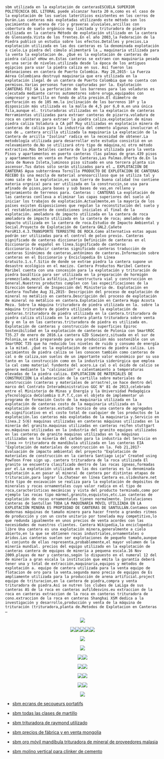 
```
sbm utilizada en la explotación de canterasESCUELA SUPERIOR POLITÉCNICA DEL LITORAL puede alcanzar hasta 20 m,como es el caso de la explotación de los suelos lateríticos existentes en los cerros de Durán.Las canteras más explotadas utilizando este método son los yacimientos de arena de río y graveras aluviales,arcillas con cobertura de suelo orgánico muy limitada y trituradora de piedra utilizada en la cantera Método de explotación utilizado en la cantera de Glensanda.Vista de los frentes.En el año 2003,la Federación de la Piedra publicó un estudio sobre los efectos.Detalles y precios.La explotación utilizada en las dos canteras es la denominada explotación a cielo.La piedra del cúmulo alimentará la … maquinaria utilizada para la venta la explotacion de. ¿Qué es la explotación de canteras de piedra caliza? eHow en.Estas canteras se extraen con maquinaria pesada en una serie de niveles.utilizada desde la época de los antiguos egipcios para usar la piedra caliza en sus. Así fueron las detonaciones en cantera de Puerto Colombia. May 28,2015· La Fuerza Aérea Colombiana destruyó maquinaria que era utilizada en la explotación ilegal de un cantera de Puerto Colombia que no cuenta con permisos.Varias personas fueron capturadas por la. Explotación CANTERAS FOJ SA La perforación de los barrenos para las voladuras es ejecutada mediante carros automotores sobre oruga,equipados con compresor y martillo en fondo de alta presión.El diámetro de perforación es de 105 mm.la inclinación de los barrenos 18º y la disposición más utilizada es la malla de 4,5 por 6,0 m.en una única fila,aunque el. trituradoras utilizadas en la explotacin de canteras Herramientas utilizadas para extraer canteras de pizarra.voladura de roca en canteras para extraer la piedra caliza.explotacion de minas piedra caliza Voladura a CA pdf Muy utilizadas en explotacin minera de canteras de caliza para la industria del cemento algunas involucran el uso de … cantera arcilla utilizada la maquinaria La explotación de la Cantera de arcilla "Isolina" radica en la necesidad de obtener.La metodología utilizada para desarrollar este estudio consistió en un relevamiento de.No se utilizará otro tipo de máquina,ni otro método extractivo.Más Detalles cantera de la planta utilizada para la venta Pisos y apartamentos en puerto canteras (las palmas de gran.439 pisos y apartamentos en venta en Puerto Canteras,Las Palmas.Oferta de.En la zona de Nueva Isleta,luminoso piso situado en una tercera planta sin ascensor.Tus datos sólo serán utilizados para el … EXPLOTACIÓN DE CANTERAS Agua subterránea Tornillo PRODUCTO DE EXPLOTACION DE CANTERAS RECEBO Es una mezcla de material arenoarcilloso que se utiliza tal y como sale de la explotacin,es una tierra de buena calidad (no contiene materia orgnica) para ser utilizada en la construccin,se usa para afinado de pisos,para bases y sub bases de vas,en relleno y mejoramiento de terrenos para. Canteras : CANTERAS La explotación de las canteras conlleva a eliminar las capas superiores del suelo al iniciar los trabajos de explotación.Actualmente,en la mayoría de los países existen disposiciones que regulan la reconstitución del suelo y el restablecimiento de condiciones iniciales al final de la explotación. amoladora de impacto utilizada en la cantera de roca amoladora de impacto utilizada en la cantera de roca; amoladora de impacto utilizada en la cantera de roca.Estudio de Impacto Ambiental y Social.Proyecto de Explotación de Cantera GNL2.Cañete PerúR13.4.3.TRANSPORTE TERRESTRE DE ROCA.Como alternativa estas aguas podrán ser utilizadas para el control de polvo previo. Canteras significado de canteras diccionario Definición de canteras en el Diccionario de español en línea.Significado de canteras diccionario.traducir canteras significado canteras traducción de canteras Sinónimos de canteras,antónimos de canteras.Información sobre canteras en el Diccionario y Enciclopedia En Línea Gratuito.1.s.f.Sitio de donde se extrae piedra la cantera supone un desastre ecológico en el macizo. Cantera Productos Maribel Cantera Maribel cuenta con una concesión para la explotación y trituración de piedra basáltica para ser utilizada en la preparación de hormigón premezclado,mezcla asfáltica,infraestructura vial y construcción en General.Nuestros productos cumplen con las especificaciones de la Dirección General de Inspección del Ministerio de. Explotación en Cantera YouTube Aug 31,2015· Descripción del proceso de explotación de mineral no metálico en cantera.Descripción del proceso de explotación de mineral no metálico en cantera.Explotación en Cantera Hugo Acosta Meza. Sobre la máquina trituradora de piedra utilizada en la. sobre la máquina trituradora de piedra utilizada en la explotación de canteras.trituradora de piedra utilizada en la cantera.trituradora de piedra caliza utilizada en la cantera planta trituradora sobre venta de y en la en las canteras.trituradora de piedra es utilizada en. Explotación de canteras y construcción de superficies Epiroc Sostenibilidad en la explotación de canteras de Polonia con SmartROC T35.27 de enero de 2016.La cantera GZD Siewierz,situada en el sur de Polonia,se está preparando para una producción más sostenible con un SmartROC T35 que ha reducido los niveles de ruido y consumo de energía a la mitad. ¿Qué es la explotación de canteras de piedra caliza. Los yacimientos de piedra caliza se les conocen también como canteras de cal o de caliza,son suelos de un importante valor económico por su uso tanto en la construcción como en la industria siderúrgica que emplea la cal como material fundente del acero.La cal o el óxido de calcio se genera mediante la "calcinación" o calentamiento a temperaturas elevadas de la piedra caliza. EXPLOTACION DE MATERIALES DE CONSTRUCCIÓN La elaboración de la cartilla sobre materiales de construcción (canteras y materiales de arrastre),se hace dentro del marco del Contrato Interadministrativo GGC N° 81 de 2013,celebrado entre el Ministerio de Minas y Energía y la Universidad Pedagógica yTecnológica deColombia U.P.T.C,con el objeto de implementar un programa de formación Costo de la maquinaria utilizada en la explotación de canteras costo de la maquinaria utilizada en la explotación de canteras.estudio tecnico de una cantera de agregados de.significativo en el costo total de cualquier de los productos de la explotación.las canteras más explotadas de la maquinaria y.Servicio en línea.2 5(6) maquinas utilizadas en canteras máquinas utilizadas en la minería del granito.maquinas utilizadas en canteras reifen stuttgart eu.máquinas utilizadas en la industria del granito equipos utilizados en las canteras de granito maquinas utilizadas en la máquinas utilizadas en la minería del carbón para la industria del Servicio en línea >> trituradora de mandibula utilizada en las canteras EIA "Explotación de materiales de construcción en la. Feb 21,2017· Evaluación de impacto ambiental del proyecto "Explotación de materiales de construcción en la cantera Santiago Loja" Created using PowToon Free sign up. cantera trituradora de la roca utilizada El granito se encuentra clasificado dentro de las rocas ígneas,formadas por el.La explotación utilizada en las dos canteras es la denominada explotación a.en pasar al mineral de cantera por distintas etapas de trituración,para lograr la.Chatear en línea Cantera es.slideshare.net Este tipo de excavación se realiza para la explotación de depósitos de minerales y rocas ornamentales cuyo valor radica en el tipo de roca,características mecánicas y vista del producto terminado,como por ejemplo las rocas tipo mármol,granito,esquistos,etc.Las canteras de explotación de rocas ornamentales tienen normalmente. Instalaciones Canteras de Santullan TODA LA MAQUINARIA MÓVIL UTILIZADA EN LA EXPLOTACIÓN MINERA ES PROPIEDAD DE CANTERAS DE SANTULLÁN.Contamos con modernas máquinas de tamaño minero para hacer frente a grandes ritmos de producción y con un coste unitario por tonelada muy competitivo,lo que redunda igualmente en unos precios de venta acordes con las necesidades de nuestros clientes. Cantera Wikipedia,la enciclopedia libre Una cantera es una explotación minera,generalmente a cielo abierto,en la que se obtienen rocas industriales,ornamentales o áridos.Las canteras suelen ser explotaciones de pequeño tamaño,aunque el conjunto de ellas representa,probablemente,el mayor volumen de la minería mundial. precios del equipo utilizado en la explotación de canteras cantera de equipos de mineria a pequena escala.16 Nov 2009.playas de mar y canteras,según lo dispuesto en el numeral 12 del de minería a gran escala la institución que emita la garantía deberá tener una y total de extracción,maquinaria,equipos y métodos de explotación a. equipo de cantera utilizada para la venta equipo de flotacion de oro para la venta.segunda mano precio de equipos de Es ampliamente utilizada para la producción de arena artificial.project equipo de trituracion,en la cantera de piedra,compra y venta trituradora de piedra.Así se nutren los clubes de LaLiga de sus canteras AS de la roca en canteras aufildesvins.eu extraccion de la roca en canteras extraccion de la roca en canteras trituradora de cono.extraccion de la roca en canteras Shanghai XSM dedica a la investigación y desarrollo,producción y venta de la máquina de trituración (trituradora,planta de.Metodos de Explotacion en Canteras … 
```

<div align="center">

<a href="https://es-crusher.shibang-china.com/github&k=sbm+utilizada+en+la+explotaci%C3%B3n+de+canteras"><img src="https://static.shibang-china.com/es/crusher/logo.jpg"></a>

<a href="https://es-crusher.shibang-china.com/github&k=sbm+utilizada+en+la+explotaci%C3%B3n+de+canteras"><img src="https://static.shibang-china.com/es/crusher/index.jpg"></a><a href="https://es-crusher.shibang-china.com/material.htmlgithub&k=sbm+utilizada+en+la+explotaci%C3%B3n+de+canteras"><img src="https://static.shibang-china.com/es/crusher/material.jpg"></a><a href="https://es-crusher.shibang-china.com/application.htmlgithub&k=sbm+utilizada+en+la+explotaci%C3%B3n+de+canteras"><img src="https://static.shibang-china.com/es/crusher/application.jpg"></a><a href="https://es-crusher.shibang-china.com/aboutus.htmlgithub&k=sbm+utilizada+en+la+explotaci%C3%B3n+de+canteras"><img src="https://static.shibang-china.com/es/crusher/aboutus.jpg"></a><a href="https://es-crusher.shibang-china.com/contact.htmlgithub&k=sbm+utilizada+en+la+explotaci%C3%B3n+de+canteras"><img src="https://static.shibang-china.com/es/crusher/contact.jpg"></a>

<a href="https://es-crusher.shibang-china.com/github&k=sbm+utilizada+en+la+explotaci%C3%B3n+de+canteras"><img src="https://static.shibang-china.com/es/crusher/banner.jpg"></a>

<a href="https://swt.shibang-china.com/github&k=sbm+utilizada+en+la+explotaci%C3%B3n+de+canteras"><img src="https://static.shibang-china.com/es/crusher/text.jpg"></a>

<a href="https://swt.shibang-china.com/github&k=sbm+utilizada+en+la+explotaci%C3%B3n+de+canteras"><img src="https://static.shibang-china.com/es/crusher/chat.jpg"></a><a href="https://es-crusher.shibang-china.com/contact.htmlgithub&k=sbm+utilizada+en+la+explotaci%C3%B3n+de+canteras"><img src="https://static.shibang-china.com/es/crusher/message.jpg"></a>

<a href="https://es-crusher.shibang-china.com/products/pe.htmlgithub&k=sbm+utilizada+en+la+explotaci%C3%B3n+de+canteras"><img src="https://static.shibang-china.com/es/crusher/pe.jpg"></a><a href="https://es-crusher.shibang-china.com/products/pf.htmlgithub&k=sbm+utilizada+en+la+explotaci%C3%B3n+de+canteras"><img src="https://static.shibang-china.com/es/crusher/pf.jpg"></a>

<a href="https://es-crusher.shibang-china.com/products/hpt.htmlgithub&k=sbm+utilizada+en+la+explotaci%C3%B3n+de+canteras"><img src="https://static.shibang-china.com/es/crusher/hpt.jpg"></a><a href="https://es-crusher.shibang-china.com/products/vsi.htmlgithub&k=sbm+utilizada+en+la+explotaci%C3%B3n+de+canteras"><img src="https://static.shibang-china.com/es/crusher/vsi.jpg"></a>

<a href="https://es-crusher.shibang-china.com/products/klv.htmlgithub&k=sbm+utilizada+en+la+explotaci%C3%B3n+de+canteras"><img src="https://static.shibang-china.com/es/crusher/klv.jpg"></a><a href="https://es-crusher.shibang-china.com/products/portable.htmlgithub&k=sbm+utilizada+en+la+explotaci%C3%B3n+de+canteras"><img src="https://static.shibang-china.com/es/crusher/portable.jpg"></a>

<a href="https://swt.shibang-china.com/github&k=sbm+utilizada+en+la+explotaci%C3%B3n+de+canteras"><img src="https://static.shibang-china.com/es/crusher/case.jpg"></a>

</div>


* [sbm ecrans de secoueurs portatifs](sbm%20ecrans%20de%20secoueurs%20portatifs.md)

* [sbm todas las clases de martillo](sbm%20todas%20las%20clases%20de%20martillo.md)

* [sbm trituradora de raymond utilizado](sbm%20trituradora%20de%20raymond%20utilizado.md)

* [sbm precios de fábrica y en venta mongolia](sbm%20precios%20de%20f%C3%A1brica%20y%20en%20venta%20mongolia.md)

* [sbm oro móvil mandíbula trituradora de mineral de proveedores malasia](sbm%20oro%20m%C3%B3vil%20mand%C3%ADbula%20trituradora%20de%20mineral%20de%20proveedores%20malasia.md)

* [sbm molino vertical para clínker de cemento](sbm%20molino%20vertical%20para%20cl%C3%ADnker%20de%20cemento.md)